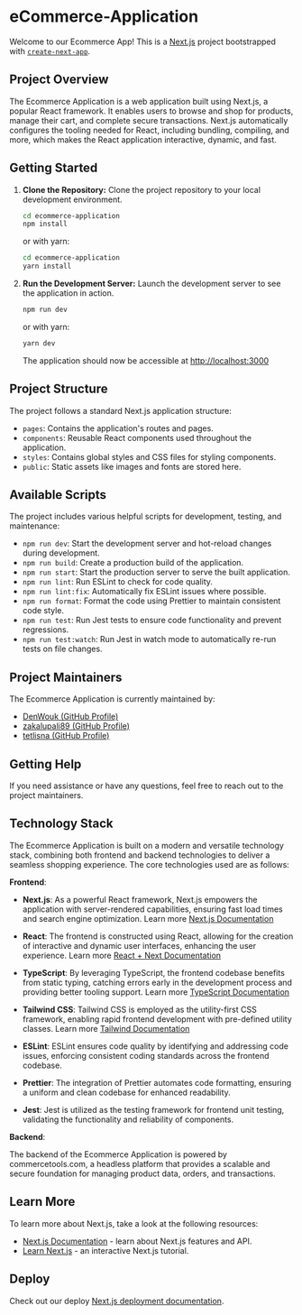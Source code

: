 # eCommerce-Application

Welcome to our Ecommerce App! This is a [Next.js](https://nextjs.org/) project bootstrapped with [`create-next-app`](https://github.com/vercel/next.js/tree/canary/packages/create-next-app).

## Project Overview

The Ecommerce Application is a web application built using Next.js, a popular React framework. It enables users to browse and shop for products, manage their cart, and complete secure transactions. Next.js automatically configures the tooling needed for React, including bundling, compiling, and more, which makes the React application interactive, dynamic, and fast.

## Getting Started

1. **Clone the Repository:** Clone the project repository to your local development environment.

    ```bash
    cd ecommerce-application
    npm install
    ```

    or with yarn:

    ```bash
    cd ecommerce-application
    yarn install
    ```

2. **Run the Development Server:** Launch the development server to see the application in action.

    ```bash
    npm run dev
    ```

    or with yarn:

    ```bash
    yarn dev
    ```
    
    The application should now be accessible at [http://localhost:3000](http://localhost:3000)


## Project Structure

The project follows a standard Next.js application structure:

- `pages`: Contains the application's routes and pages.
- `components`: Reusable React components used throughout the application.
- `styles`: Contains global styles and CSS files for styling components.
- `public`: Static assets like images and fonts are stored here.

## Available Scripts

The project includes various helpful scripts for development, testing, and maintenance:

- `npm run dev`: Start the development server and hot-reload changes during development.
- `npm run build`: Create a production build of the application.
- `npm run start`: Start the production server to serve the built application.
- `npm run lint`: Run ESLint to check for code quality.
- `npm run lint:fix`: Automatically fix ESLint issues where possible.
- `npm run format`: Format the code using Prettier to maintain consistent code style.
- `npm run test`: Run Jest tests to ensure code functionality and prevent regressions.
- `npm run test:watch`: Run Jest in watch mode to automatically re-run tests on file changes.

## Project Maintainers

The Ecommerce Application is currently maintained by:

- [DenWouk (GitHub Profile)](https://github.com/DenWouk)
- [zakalupali89 (GitHub Profile)](https://github.com/zakalupali89)
- [tetlisna (GitHub Profile)](https://github.com/tetlisna)

## Getting Help

If you need assistance or have any questions, feel free to reach out to the project maintainers.

## Technology Stack

The Ecommerce Application is built on a modern and versatile technology stack, combining both frontend and backend technologies to deliver a seamless shopping experience. The core technologies used are as follows:

**Frontend**:
- **Next.js**: As a powerful React framework, Next.js empowers the application with server-rendered capabilities, ensuring fast load times and search engine optimization. Learn more [Next.js Documentation](https://nextjs.org/docs) 

- **React**: The frontend is constructed using React, allowing for the creation of interactive and dynamic user interfaces, enhancing the user experience. Learn more [React + Next Documentation](https://react.dev/learn/start-a-new-react-project) 

- **TypeScript**: By leveraging TypeScript, the frontend codebase benefits from static typing, catching errors early in the development process and providing better tooling support. Learn more [TypeScript Documentation](https://www.typescriptlang.org/docs/)

- **Tailwind CSS**: Tailwind CSS is employed as the utility-first CSS framework, enabling rapid frontend development with pre-defined utility classes. Learn more [Tailwind Documentation](https://tailwindui.com/documentation) 

- **ESLint**: ESLint ensures code quality by identifying and addressing code issues, enforcing consistent coding standards across the frontend codebase.

- **Prettier**: The integration of Prettier automates code formatting, ensuring a uniform and clean codebase for enhanced readability.

- **Jest**: Jest is utilized as the testing framework for frontend unit testing, validating the functionality and reliability of components.

**Backend**:

The backend of the Ecommerce Application is powered by commercetools.com, a headless platform that provides a scalable and secure foundation for managing product data, orders, and transactions.

## Learn More

To learn more about Next.js, take a look at the following resources:

- [Next.js Documentation](https://nextjs.org/docs) - learn about Next.js features and API.
- [Learn Next.js](https://nextjs.org/learn) - an interactive Next.js tutorial.

## Deploy

Check out our deploy [Next.js deployment documentation](https://nextjs.org/docs/deployment).